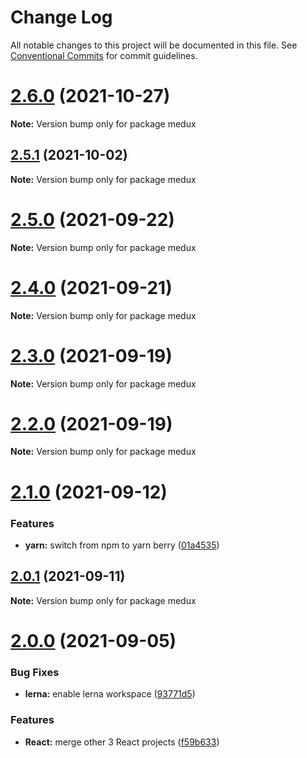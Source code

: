 # Change Log

All notable changes to this project will be documented in this file.
See [Conventional Commits](https://conventionalcommits.org) for commit guidelines.

# [2.6.0](https://github.com/sabertazimi/medux/compare/v2.5.1...v2.6.0) (2021-10-27)

**Note:** Version bump only for package medux





## [2.5.1](https://github.com/sabertazimi/medux/compare/v2.5.0...v2.5.1) (2021-10-02)

**Note:** Version bump only for package medux





# [2.5.0](https://github.com/sabertazimi/medux/compare/v2.4.0...v2.5.0) (2021-09-22)

**Note:** Version bump only for package medux





# [2.4.0](https://github.com/sabertazimi/medux/compare/v2.3.0...v2.4.0) (2021-09-21)

**Note:** Version bump only for package medux





# [2.3.0](https://github.com/sabertazimi/medux/compare/v2.2.0...v2.3.0) (2021-09-19)

**Note:** Version bump only for package medux





# [2.2.0](https://github.com/sabertazimi/medux/compare/v2.1.0...v2.2.0) (2021-09-19)

**Note:** Version bump only for package medux





# [2.1.0](https://github.com/sabertazimi/medux/compare/v2.0.1...v2.1.0) (2021-09-12)


### Features

* **yarn:** switch from npm to yarn berry ([01a4535](https://github.com/sabertazimi/medux/commit/01a453550737290373c7c41cd2077fed98555a26))





## [2.0.1](https://github.com/sabertazimi/medux/compare/v2.0.0...v2.0.1) (2021-09-11)

**Note:** Version bump only for package medux





# [2.0.0](https://github.com/sabertazimi/medux/compare/v1.2.0...v2.0.0) (2021-09-05)


### Bug Fixes

* **lerna:** enable lerna workspace ([93771d5](https://github.com/sabertazimi/medux/commit/93771d5ad84d8fc96a66f93f0ec75a11a0fe6c65))


### Features

* **React:** merge other 3 React projects ([f59b633](https://github.com/sabertazimi/medux/commit/f59b6335439c813262cfa07bd5fdd1ebf0a02d22))
